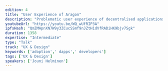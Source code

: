 ```yaml
---
edition: 4
title: "User Experience of Aragon"
description: "Problematic user experience of decentralised applications has been a major factor in slow adoption of them. We think this is attributable partially due to incomplete technology, but also to lack of established design patterns and design systems in the space. Through the work we have done with Aragon, and other open source projects like Ubuntu and Matrix/Riot redesign we think increased attention to design can really help push these important technologies to wider audiences. We would like to share learnings from these projects. Additionally, we are announcing a new open source design system and UI component library - Lorakeet -  for decentralised applications, using React and Styled Components for theming. We hope it will help developers and designers build dapps with a good level of baseline design choices and code quality, and that the community will adopt and contribute to it."
youtubeUrl: "https://youtu.be/WQ_wUfRIP3A"
ipfsHash: "QmZMApnXN7W9y3ZCucSSmf9nJZtH1dVfRADiHK9bjv7Sgk"
duration: 1358
expertise: "Intermediate"
type: "Talk"
track: "UX & Design"
keywords: ['adoption',' dapps',' developers']
tags: ['UX & Design']
speakers: ['Jouni Helminen']
---
```

